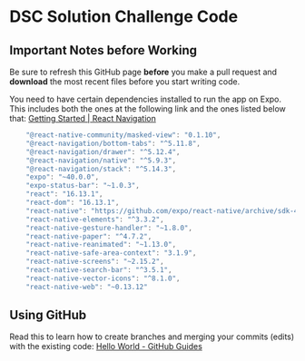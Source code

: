 # DSC Solution Challenge Code

## Important Notes before Working

Be sure to refresh this GitHub page **before** you make a pull request and **download** the most recent files before you start writing code. 

You need to have certain dependencies installed to run the app on Expo. This includes both the ones at the following link and the ones listed below that: [Getting Started | React Navigation](https://reactnavigation.org/docs/getting-started/)

``` javascript
    "@react-native-community/masked-view": "0.1.10",
    "@react-navigation/bottom-tabs": "^5.11.8",
    "@react-navigation/drawer": "^5.12.4",
    "@react-navigation/native": "^5.9.3",
    "@react-navigation/stack": "^5.14.3",
    "expo": "~40.0.0",
    "expo-status-bar": "~1.0.3",
    "react": "16.13.1",
    "react-dom": "16.13.1",
    "react-native": "https://github.com/expo/react-native/archive/sdk-40.0.1.tar.gz",
    "react-native-elements": "^3.3.2",
    "react-native-gesture-handler": "~1.8.0",
    "react-native-paper": "^4.7.2",
    "react-native-reanimated": "~1.13.0",
    "react-native-safe-area-context": "3.1.9",
    "react-native-screens": "~2.15.2",
    "react-native-search-bar": "^3.5.1",
    "react-native-vector-icons": "^8.1.0",
    "react-native-web": "~0.13.12"
```

## Using GitHub

Read this to learn how to create branches and merging your commits (edits) with the existing code: 
[Hello World - GitHub Guides](https://guides.github.com/activities/hello-world/)
